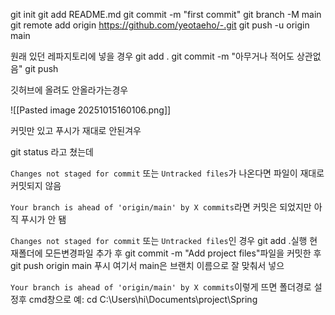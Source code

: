 

git init
git add README.md
git commit -m "first commit"
git branch -M main
git remote add origin https://github.com/yeotaeho/-.git
git push -u origin main

원래 있던 레파지토리에 넣을 경우
git add .
git commit -m "아무거나 적어도 상관없음"
git push 

깃허브에 올려도 안올라가는경우

![[Pasted image 20251015160106.png]]

커밋만 있고 푸시가 재대로 안된겨우

git status 라고 쳤는데

`Changes not staged for commit` 또는 `Untracked files`가 나온다면 파일이 재대로 커밋되지 않음

`Your branch is ahead of 'origin/main' by X commits`라면 커밋은 되었지만 아직 푸시가 안 됌



`Changes not staged for commit` 또는 `Untracked files`인 경우 git add .실행 현재폴더에 모든변경파일 추가 후
git commit -m "Add project files"파일을 커밋한 후 git push origin main 푸시 여기서 main은 브랜치 이름으로 잘 맞춰서 넣으


`Your branch is ahead of 'origin/main' by X commits`이렇게 뜨면 폴더경로 설정후 cmd창으로 
예: cd C:\Users\hi\Documents\project\Spring

